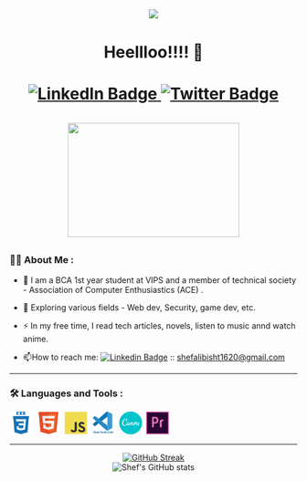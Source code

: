 <div id="header" align="center">
  <img src="https://media.giphy.com/media/du3J3cXyzhj75IOgvA/giphy.gif" width="100"/>
</div>

<h1 align="center">Heellloo!!!! 👋 <h1>
  
  <div id="badges" align="center">
  <a href="https://www.linkedin.com/in/shefali-bisht-505315233/">
    <img src="https://img.shields.io/badge/LinkedIn-blue?style=for-the-badge&logo=linkedin&logoColor=white" alt="LinkedIn Badge"/>
  </a>
  <a href="https://twitter.com/Shefi94489012">
    <img src="https://img.shields.io/badge/Twitter-blue?style=for-the-badge&logo=twitter&logoColor=white" alt="Twitter Badge"/>
  </a>
</div>
<div align="center">
<img src="https://komarev.com/ghpvc/?username=Shef555&style=flat-square&color=blue" alt=""/>
</div>
  

<div align="center">
  <img src="https://media.giphy.com/media/k0ijJhqrUP4T2EvmJ1/giphy.gif" width="300" height="200"/>
</div>


### :woman_technologist: About Me :
- :telescope: I am a BCA 1st year student at VIPS and a member of technical society - Association of Computer Enthusiastics (ACE) .

- :seedling: Exploring various fields - Web dev, Security, game dev, etc.

- :zap: In my free time, I read tech articles, novels, listen to music annd watch anime.

- :mailbox:How to reach me: [![Linkedin Badge](https://img.shields.io/badge/-Shef-blue?style=flat&logo=Linkedin&logoColor=white)](https://www.linkedin.com/in/shefali-bisht-505315233/) :: shefalibisht1620@gmail.com

---

### :hammer_and_wrench: Languages and Tools :
<div> 
<img src="https://github.com/devicons/devicon/blob/master/icons/css3/css3-plain-wordmark.svg"  title="CSS3" alt="CSS" width="40" height="40"/>&nbsp;
<img src="https://github.com/devicons/devicon/blob/master/icons/html5/html5-original.svg" title="HTML5" alt="HTML" width="40" height="40"/>&nbsp;
<img src="https://github.com/devicons/devicon/blob/master/icons/javascript/javascript-original.svg" title="JavaScript" alt="JavaScript" width="40"
 height="40"/>&nbsp;
<img src="https://raw.githubusercontent.com/devicons/devicon/1119b9f84c0290e0f0b38982099a2bd027a48bf1/icons/vscode/vscode-original-wordmark.svg" title="VScode" alt="vscode" width="40" height="40"/>&nbsp;
<img src="https://raw.githubusercontent.com/devicons/devicon/1119b9f84c0290e0f0b38982099a2bd027a48bf1/icons/canva/canva-original.svg" title="canva" alt="canva" width="40" height="40"/>&nbsp;
<img src="https://raw.githubusercontent.com/devicons/devicon/1119b9f84c0290e0f0b38982099a2bd027a48bf1/icons/premierepro/premierepro-original.svg"  title="premiere pro" alt="premiere pro" width="40" height="40"/>&nbsp;
  </div>
  
---
<div align="center"> 

  [![GitHub Streak](http://github-readme-streak-stats.herokuapp.com?user=Shef555&theme=tokyonight&date_format=M%20j%5B%2C%20Y%5D)](https://git.io/streak-stats)<br>
  ![Shef's GitHub stats](https://github-readme-stats.vercel.app/api?username=Shef555&theme=omni&show_icons=true)
  </div>
    

